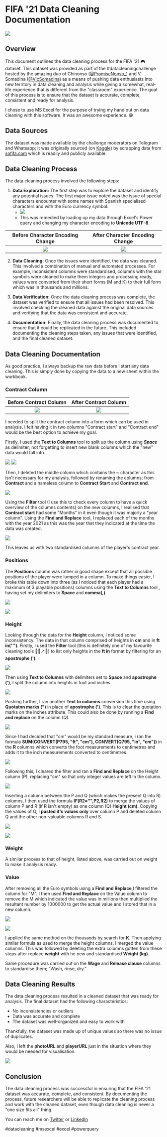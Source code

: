 # FIFA '21 Data Cleaning Documentation

![](intro.png)

## Overview

This document outlines the data cleaning process for the FIFA '21 🎮 dataset. This dataset was provided as part of the #datacleaningchallenge hosted by the amazing duo of Chinonso ([@PromiseNonso_](https://twitter.com/PromiseNonso_)) and V. Somadina ([@VicSomadina](https://twitter.com/VicSomadina)) as a means of pushing data enthusiasts into new territory in data cleaning and analysis while giving a somewhat, real-life experience that is different from the "classroom" experience. The goal of this process is to ensure that the dataset is accurate, complete, consistent and ready for analysis.

I chose to use MS Excel for the purpose of trying my hand out on data cleaning with this software. It was an awesome experience. 😁

## Data Sources

The dataset was made available by the challenge moderators on Telegram and Whatsapp; it was originally sourced (on [Kaggle](https://www.kaggle.com/datasets/yagunnersya/fifa-21-messy-raw-dataset-for-cleaning-exploring)) by scrapping data from [sofifa.com](https://www.sofifa.com) which is readily and publicly available.

## Data Cleaning Process

The data cleaning process involved the following steps:

1.  **Data Exploration:** The first step was to explore the dataset and identify any potential issues. The first major issue noted was the issue of special characters encounter with some names with Spanish specialised characters and with the Euro currency symbol.
	- ![](special_characters.png)
	- This was remedied by loading up my data through Excel's Power query and changing my character encoding to **Unicode UTF-8**.
	
Before Character Encoding Change | After Character Encoding Change
:-----------------------:|:--------------:
![](import.png) |![](import&#32;2.png)
    
2.  **Data Cleaning:** Once the issues were identified, the data was cleaned. This involved a combination of manual and automated processes. For example, inconsistent columns were standardised, columns with the star symbols were cleaned to make them integers and processing ready, values were converted from their short forms (M and K) to their full form which was in thousands and millions.
    
3.  **Data Verification:** Once the data cleaning process was complete, the dataset was verified to ensure that all issues had been resolved. This involved checking the cleaned data against the original data sources and verifying that the data was consistent and accurate.
    
4.  **Documentation:** Finally, the data cleaning process was documented to ensure that it could be replicated in the future. This included documenting the cleaning steps taken, any issues that were identified, and the final cleaned dataset.
    

## Data Cleaning Documentation

As good practice, I always backup the raw data before I start any data cleaning. This is simply done by copying the data to a new sheet within the workbook. 

### Contract Column

Before Contract Column | After Contract Column
:-----------------------:|:--------------:
![](contract_column_split.png) | ![](contract_column_split&#32;3.png)

I needed to split the contract column into a form which can be used in analysis. I felt having it in two columns "Contract start" and "Contract end" would be the best option to achieve my goal.

Firstly, I used the **Text to Columns** tool to split up the column using **_Space_** as delimiter; not forgetting to insert new blank columns which the "new" data would fall into.

![](contract_column_split.png)
![](contract_column_split&#32;1.png)

Then, I deleted the middle column which contains the **~** character as this isn't necessary for my analysis, followed by renaming the columns; from **Contract** and a nameless column to **Contract Start** and **Contract end**.

![](contract_column_split&#32;3.png)

Using the **Filter** tool (I use this to check every column to have a quick overview of the columns contents) on the new columns, I realised that **Contract start** had some "Months" in it even though it was majorly a "year column". Using the **Find and Replace** tool, I replaced each of the months with the year 2021 as this was the year that they indicated at the time the data was created.

![](contract_column_split_last.png)

This leaves us with two standardised columns of the player's contract year.

### Positions

The **Positions** column was rather in good shape except that all possible positions of the player were lumped in a column. To make things easier, I broke this table down into three (as I noticed that each player had a maximum of 3 playable positions) columns using the **Text to Columns** tool , having set my delimiters to **Space** and **comma(,)**.

![](positions_split_1.png)

![](positions_split_2.png)

### Height

Looking through the data for the **Height** column, I noticed some inconsistency. The data in that column comprised of heights in **cm** and in **ft in(' ")**.
Firstly, I used the **Filter** tool (this is definitely one of my favourite cleaning tools 🧹🧼🪥🫧) to list only heights in the **ft in** format by filtering for an **apostrophe (')**.

![](heightclean&#32;2.png)

Then using **Text to Columns** with delimiters set to **Space** and **apostrophe (')**, I split the column into heights in foot and inches.

![](heightclean&#32;3.png)

Pushing further, I ran another **Text to columns** conversion this time using **Quotaton marks (")** in place of **apostrophe (')**. This is to clear the quotation marks on the inches attribute. This could also be done by running a **Find and replace** on the column (Q).

![](heightclean&#32;4.png)

Since I had decided that "cm" would be my standard measure, i ran the formula **SUM(CONVERT(P795, "ft", "cm"), CONVERT(Q795, "in", "cm"))** in the **R** columns which converts the foot measurements to centimetres and adds it to the inch measurements converted to centimetres.

![](heightclean&#32;5.png)

Following this, I cleared the filter and ran a **Find and Replace** on the Height column (P), replacing "cm" so that only integer values are left in the column.

![](heightclean&#32;5.5.png)

Inserting a column between the P and Q (which makes the present Q into R) columns, I then used the formula **IF(R2="",P2,R2)** to merge the values of column P and R (if R isn't empty) as one column (Q) **Height (cm)**. Copying the values of Q, I **pasted it's values only** over column P and deleted column Q and the other non-valuable columns R and S.

![](heightclean&#32;6.png)

![](heightclean&#32;7.png)

### Weight

A similar process to that of height, listed above, was carried out on weight to make it analysis ready.

### Value
After removing all the Euro symbols using a **Find and Replace**,I filtered the column for "M". I then used **Find and Replace** on the Value column to remove the M which indicated the value was in millions then multiplied the resultant number by 1000000 to get the actual value and I stored that in a new column.

![](value&#32;2.png)

![](value&#32;3.png)

I applied the same method on the thousands by search for **K**. Then applying  similar formula as used to merge the height columns, I merged the value columns. This was followed by deleting the extra columns gotten from these steps after replace **weight** with he new and standardised **Weight (kg)**.

Same procedure was carried out on the **Wage** and **Release clause** columns to standardise them; "Wash, rinse, dry."

## Data Cleaning Results

The data cleaning process resulted in a cleaned dataset that was ready for analysis. The final dataset had the following characteristics:

-   No inconsistencies or outliers
-   Data was accurate and complete
-   The dataset was well-organized and easy to work with

Thankfully, the dataset was made up of unique values so there was no issue of duplicates.

Also, I left the **photoURL** and **playerURL** just in the situation where they would be needed for visualisation.

![](finale.png)

## Conclusion

The data cleaning process was successful in ensuring that the FIFA '21 dataset was accurate, complete, and consistent. By documenting the process, future researchers will be able to replicate the cleaning process and work with the cleaned dataset, even though data cleaning is never a "one size fits all" thing.

You can reach me on [Twitter](https://twitter.com/emmanwashili) or [LinkedIn](https://www.linkedin.com/in/emmanuel-nwashili-7051097b)

#datacleaning #msexcel #excel #powerquery

